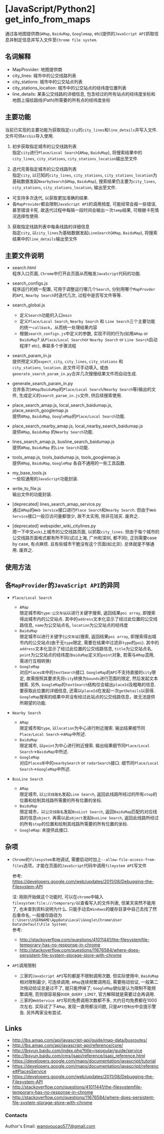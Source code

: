 # [JavaScript/Python2] get_info_from_maps
通过各地图提供商(`AMap`, `BaiduMap`, `Googlemap`, etc)提供的`JavaScript API`抓取信息并制定信息并写入文件至`Chrome file system`. 

## 名词解释
- MapProvider: 地图提供商
- city_lines: 城市中的公交线路列表  
- city_stations: 城市中的公交站点列表  
- city_stations_location: 城市中的公交站点的经纬度位置列表  
- line_details: 某条公交线路的详细信息, 包含经过的所有站点的经纬度坐标和地图上描绘路线(Path)所需要的所有点的经纬度坐标  


## 主要功能
当前已实现的主要功能为获取指定`city`的`city_lines`和`line_details`并写入文件. 文件可供`ArcGis`导入使用.  

1. 初步获取指定城市的公交线路列表  
指定`city`进行`Place/Local Search`(`AMap`, `BaiduMap`), 将搜索结果中的`city_lines`, `city_stations`, `city_stations_location`输出至文件  

2. 迭代完善指定城市的公交线路列表  
指定`city`, 以已知的`city_lines`, `city_stations`, `city_stations_location`为基础数据发起`NearbySearch`(`AMap`, `BaiduMap`), 搜索结果仍主要为`city_lines`, `city_stations`, `city_stations_location`, 输出至文件. 
  - 可支持多次迭代, 以获取更加准确的结果.  
  - 各`MapProvider`都会限制`JavaScript API`的调用频度, 可能经常会报一些错误, 甚至错误卡死. 故迭代过程中每隔一段时间会输出一次`temp`结果, 可根据卡死情况选择性使用.      


3. 获取指定线路列表中每条线路的详细信息  
指定`city`, 以`city_lines`为基础数据发起`LineSearch`(`AMap`, `BaiduMap`), 将搜索结果中的`line_details`输出至文件  

## 主要文件说明
- search.html  
程序入口页面, `Chrome`中打开此页面从而触发`JavaScript`代码的功能.  

- search_configs.js  
程序运行的统一配置, 可用于调整运行哪几个`Search`, 分别用哪个`MapProvder`的`API`, `Nearby Search`时迭代几次, 过程中是否写文件等等.  

- search_global.js  
  - 定义`Search`功能的入口`main`   
  - 定义`Place/Local Search`, `Nearby Search` 和 `Line Search`三个主要功能的统一`callback`，从而统一处理结果内容    
  - 根据`search_configs.js`中定义的参数, 实现不同的行为(如用`AMap` or `BaiduMap`? 从`Place/Local Search`or `Nearby Search` or `Line Search`启动程序? etc), 串联多个步骤流程  

- search_param_in.js  
提供预定义的`expect_city`, `city_lines`, `city_stations` 和 `city_stations_location`. 此文件可手动填入, 或由`generate_search_param_in.py`合并几次搜搜结果文件而自动生成.  

- generate_search_param_in.py  
合并各次(`AMap`/`BaiduMap`的`Place/Local Search`/`Nearby Search`等)输出的文件, 生成定义的`search_param_in.js`文件, 供后续搜索使用.  

- place_search_amap.js, local_search_baidumap.js, place_search_googlemap.js  
提供`AMap`, `BaiduMap`, `GoogleMap`的`Place/Local Search`功能.  

- place_search_nearby_amap.js, local_nearby_search_baidumap.js  
提供`AMap`, `BaiduMap` 的`Nearby Search`功能.   

- lines_search_amap.js, busline_search_baidumap.js  
提供`AMap`, `BaiduMap` 的`Line Search`功能.  

- tools_amap.js, tools_baidumap.js, tools_googlemap.js  
提供`AMap`, `BaiduMap`, `GoogleMap` 各自不通用的一些工具函数.  

- my_base_tools.js   
一些较通用的`JavaScript`功能封装.  

- write_to_file.js  
输出文件的功能封装.  

- [deprecated] lines_search_amap_service.py  
通过`AMap`的`Web Service`接口进行`Place Search`和`Nearby Search`. 但由于`Web Service`接口一般日访问量都很少, 故不太实用, 除非花钱买. 废弃之.  

- [deprecated] webspider_wiki_citylines.py  
爬一下中文`wiki`上城市的公交线路页面, 以抓取`city_lines`. 但由于每个城市的公交线路页面格式都有所不同(试过上海, 广州和深圳, 都不同), 正则需要case by case, 有点麻烦. 且有些城市干脆没有这个页面(如北京). 总体就是不够通用. 废弃之. 


## 使用方法

## 各`MapProvider`的`JavaScript API`的异同
- `Place/Local Search`  
	- `AMap`  
		限定城市和`type:公交车站`以进行关键字搜索, 返回结果`poi array`, 即搜索得出城市内的公交站点. 其中的`address`文本化显示了经过此位置的公交线路信息, `name`为公交站点名, `location`为公交站点的经纬度   
	- `BaiduMap`    
		限定城市以进行关键字(`公交车站`)搜索, 返回结果`poi array`, 即搜索得出城市内的公交站点(由于无`type`限定, 需要在结果中过滤非`type`的`poi`). 其中的`address`文本化显示了经过此位置的公交线路信息, `title`为公交站点名, `point`为公交站点的经纬度(`BaiduMap`定义的`point`对象, 若需与`AMap`混用, 需进行互相转换)   
	- `GoogleMap`  
		对应`Places库`中的`textSearch`接口. `GoogleMap`的`API`不支持直接的`city`限定, 故需按照其要求先将`city`转换为`bounds`进行范围的限定, 然后发起文本搜索. 另外, `GoogleMap`的`textSearch`结构仅会输出`placeId`及粗略的信息. 要获取此位置的详细信息, 还需以`placeId`在发起一次`getDetails`以获得.  `GoogleMap`搜索的结果中并没有经过此站点的公交线路信息，故无法提供所期望的功能.  
  
- `Nearby Search`  
 	- `AMap`  
 	限定城市和`type`, 以`location`为中心进行附近搜索. 输出结果细节同`Place/Local Search`->`AMap`中所述.  
	- `BaiduMap`  
	限定城市, 以`point`为中心进行附近搜索. 输出结果细节同`Place/Local Search`->`BaiduMap`中所述.  
	- `GoogleMap`  
	对应`Places库`中的`nearbySearch` or `radarSearch`接口. 细节同`Place/Local Search`->`GoogleMap`中所述.  
	
- `BusLine Search`  
 	- `AMap`  
 	限定城市, 以`公交线路名`发起`Line Search`, 返回此线路所经过的所有`stop`的位置和绘制其线路所需要的所有位置的坐标.  
	- `BaiduMap`  
	限定城市，以`公交线路名`发起`BusList Search`, 返回`BaiduMap`匹配的对应线路的信息`object`. 再需以此`object`发起`BusLine Search`, 返回此线路所经过的所有`stop`的位置和绘制其线路所需要的所有位置的坐标.  
	- `GoogleMap`: 未提供此接口.  

## 杂项
- `Chrome`的`filesystem`本地调试, 需要启动时加上`--allow-file-access-from-files`选项，才能在页面的`JavaScript`代码中调用`fileystem API`写文件    

	参考:  
	https://developers.google.com/web/updates/2011/08/Debugging-the-Filesystem-API  
    
  	注: 刚刚开始做这个功能时, 可以在`chrome`中输入`filesystem:file:///temporary/`以查看写入的文件列表, 但某天突然不能用了, 也未查到资料说明为什么. 只能手动去`Windows`的缓存目录中自己去找了然后重命名, 一般缓存路径为`C:\Users\USERNAME\AppData\Local\Google\Chrome\User Data\Default\File System\`  
  	参考:  
	- http://stackoverflow.com/questions/41011441/the-filesystemfile-temporary-has-no-response-in-chrome  
	- http://stackoverflow.com/questions/11676584/where-does-persistent-file-system-storage-store-with-chrome  

- `API`调用限制  
	- 三家的`JavaScript API`写的都是不限制调用次数. 但实际使用中, `BaiduMap`相对限制最少, 可连续调用; `AMap`连续频繁调用后, 需要拖动验证, 一般第二次拖动验证总是过不了, 就只能停掉了; `GoogleMap`貌似是认为限制不能频繁调用, 否则很容易报`OVER_QUERY_LIMIT`, 官方解释就是需要过会再调用.   
	- 三家的`WebService API`写的免费调用次数都不多, 大约日均免费都在1000次左右. 实际试了下`AMap`, 发现一直用都没问题, 只是`API控制台`中会提示警告. 另外两家没有尝试.  

## Links
- http://lbs.amap.com/api/javascript-api/guide/map-data/busroutes/  
- http://lbs.amap.com/api/javascript-api/reference/core/  
- http://lbsyun.baidu.com/index.php?title=jspopular/guide/service  
- http://lbsyun.baidu.com/cms/jsapi/reference/jsapi_reference.html  
- https://developers.google.com/maps/documentation/javascript/tutorial  
- https://developers.google.com/maps/documentation/javascript/reference#PlacesService  
- https://developers.google.com/web/updates/2011/08/Debugging-the-Filesystem-API  
- http://stackoverflow.com/questions/41011441/the-filesystemfile-temporary-has-no-response-in-chrome  
- http://stackoverflow.com/questions/11676584/where-does-persistent-file-system-storage-store-with-chrome  


### Contacts
Author's Email: wangyoucao577@gmail.com